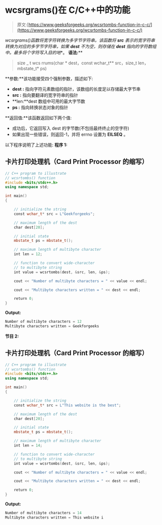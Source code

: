 # wcsrgrams()在 C/C++中的功能

> 原文:[https://www.geeksforgeeks.org/wcsrtombs-function-in-c-c/](https://www.geeksforgeeks.org/wcsrtombs-function-in-c-c/)

**wcsrgrams()**函数将宽字符转换为多字节字符串。该函数将 ***src** 表示的宽字符串转换为对应的多字节字符串，如果 **dest** 不为空，则存储在 **dest** 指向的字符数组中。最多将**个字符写入**目的地**。
**语法:**** 

> size _ t wcs rrums(char * dest，const wchar_t** src，size_t len，mbstate_t* ps)

**参数:**该功能接受四个强制参数，描述如下:

*   **dest :** 指向字符元素数组的指针，该数组的长度足以存储最大字节串
*   **src :** 指向要翻译的宽字符串的指针
*   **len:**dest 数组中可用的最大字节数
*   **ps :** 指向转换状态对象的指针

**返回值:**该函数返回如下两个值:

*   成功后，它返回写入 dest 的字节数(不包括最终终止的空字符)
*   如果出现一些错误，则返回-1，并将 errno 设置为 **EILSEQ** 。

以下程序说明了上述功能:
**程序 1:**

## 卡片打印处理机（Card Print Processor 的缩写）

```cpp
// C++ program to illustrate
// wcsrtombs() function
#include <bits/stdc++.h>
using namespace std;

int main()
{

    // initialize the string
    const wchar_t* src = L"Geekforgeeks";

    // maximum length of the dest
    char dest[20];

    // initial state
    mbstate_t ps = mbstate_t();

    // maximum length of multibyte character
    int len = 12;

    // function to convert wide-character
    // to multibyte string
    int value = wcsrtombs(dest, &src, len, &ps);

    cout << "Number of multibyte characters = " << value << endl;

    cout << "Multibyte characters written = " << dest << endl;

    return 0;
}
```

**Output:** 

```cpp
Number of multibyte characters = 12
Multibyte characters written = Geekforgeeks
```

**节目 2:**

## 卡片打印处理机（Card Print Processor 的缩写）

```cpp
// C++ program to illustrate
// wcsrtombs() function
#include <bits/stdc++.h>
using namespace std;

int main()
{

    // initialize the string
    const wchar_t* src = L"This website is the best";

    // maximum length of the dest
    char dest[20];

    // initial state
    mbstate_t ps = mbstate_t();

    // maximum length of multibyte character
    int len = 14;

    // function to convert wide-character
    // to multibyte string
    int value = wcsrtombs(dest, &src, len, &ps);

    cout << "Number of multibyte characters = " << value << endl;

    cout << "Multibyte characters written = " << dest << endl;

    return 0;
}
```

**Output:** 

```cpp
Number of multibyte characters = 14
Multibyte characters written = This website i
```